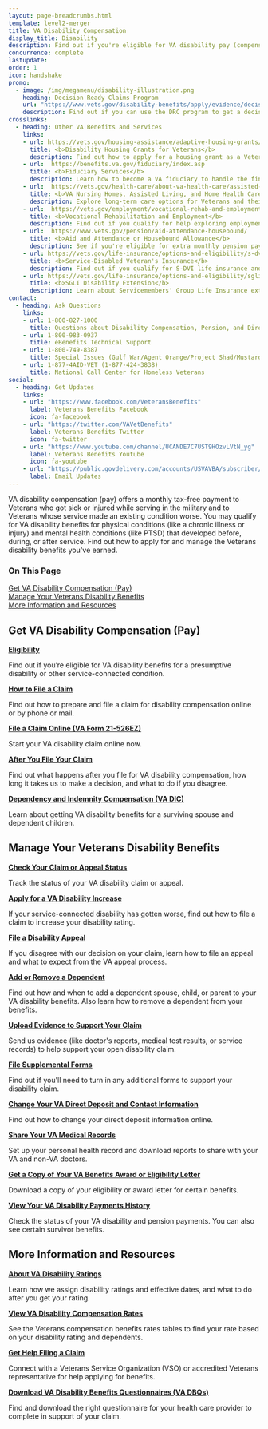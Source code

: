```yaml
---
layout: page-breadcrumbs.html
template: level2-merger
title: VA Disability Compensation
display_title: Disability
description: Find out if you're eligible for VA disability pay (compensation) for a service-connected disability. Learn about VA disability benefits, ratings, which conditions qualify, how to apply, and what to expect after you apply for Veterans disability.
concurrence: complete
lastupdate:
order: 1
icon: handshake
promo:
  - image: /img/megamenu/disability-illustration.png
    heading: Decision Ready Claims Program
    url: "https://www.vets.gov/disability-benefits/apply/evidence/decision-ready-claims/"
    description: Find out if you can use the DRC program to get a decision on your claim in 30 days or less.
crosslinks:
  - heading: Other VA Benefits and Services
    links:
    - url: https://vets.gov/housing-assistance/adaptive-housing-grants/
      title: <b>Disability Housing Grants for Veterans</b>
      description: Find out how to apply for a housing grant as a Veteran or Servicemember with a service-connected disability.
    - url:  https://benefits.va.gov/fiduciary/index.asp
      title: <b>Fiduciary Services</b>
      description: Learn how to become a VA fiduciary to handle the financial affairs of a Veteran in need.
    - url:  https://vets.gov/health-care/about-va-health-care/assisted-living-and-home-health-care/
      title: <b>VA Nursing Homes, Assisted Living, and Home Health Care</b>
      description: Explore long-term care options for Veterans and their caregivers.
    - url:  https://vets.gov/employment/vocational-rehab-and-employment/
      title: <b>Vocational Rehabilitation and Employment</b>
      description: Find out if you qualify for help exploring employment options, any training you may need, and other voc rehab services.
    - url:  https://www.vets.gov/pension/aid-attendance-housebound/
      title: <b>Aid and Attendance or Housebound Allowance</b>
      description: See if you're eligible for extra monthly pension payments if you need more aid than you're currently receiving.
    - url: https://vets.gov/life-insurance/options-and-eligibility/s-dvi/
      title: <b>Service-Disabled Veteran's Insurance</b>
      description: Find out if you qualify for S-DVI life insurance and how to manage your coverage.
    - url: https://vets.gov/life-insurance/options-and-eligibility/sgli/#extension
      title: <b>SGLI Disability Extension</b>
      description: Learn about Servicemembers' Group Life Insurance extensions for Veterans with service-connected disabilities.
contact:
  - heading: Ask Questions
    links:
    - url: 1-800-827-1000
      title: Questions about Disability Compensation, Pension, and Direct Deposit
    - url: 1-800-983-0937
      title: eBenefits Technical Support
    - url: 1-800-749-8387
      title: Special Issues (Gulf War/Agent Orange/Project Shad/Mustard Agents and Lewisite/Ionizing Radiation)
    - url: 1-877-4AID-VET (1-877-424-3838)
      title: National Call Center for Homeless Veterans
social:
  - heading: Get Updates
    links:    
    - url: "https://www.facebook.com/VeteransBenefits"
      label: Veterans Benefits Facebook
      icon: fa-facebook
    - url: "https://twitter.com/VAVetBenefits"
      label: Veterans Benefits Twitter
      icon: fa-twitter
    - url: "https://www.youtube.com/channel/UCANDE7C7UST9HOzvLVtN_yg"
      label: Veterans Benefits Youtube
      icon: fa-youtube
    - url: "https://public.govdelivery.com/accounts/USVAVBA/subscriber/new"
      label: Email Updates
---
```


<p class="va-introtext">
VA disability compensation (pay) offers a monthly tax-free payment to Veterans who got sick or injured while serving in the military and to Veterans whose service made an existing condition worse. You may qualify for VA disability benefits for physical conditions (like a chronic illness or injury) and mental health conditions (like PTSD) that developed before, during, or after service. Find out how to apply for and manage the Veterans disability benefits you've earned.
</p>

<h3>On This Page</h3>

[Get VA Disability Compensation (Pay)](#get)<br>
[Manage Your Veterans Disability Benefits](#manage)<br>
[More Information and Resources](#more)<br>

<section class='usa-grid'>
  <div class="va-h-ruled--stars"></div>
</section>

<section id="get" class="merger-majorlinks">

  <h2>Get VA Disability Compensation (Pay)</h2>

  <div class="link">
    <a href="https://vets.gov/disability-benefits/eligibility/"><b>Eligibility</b></a>
    <p>Find out if you’re eligible for VA disability benefits for a presumptive disability or other service-connected condition.</p>
  </div>

  <div class="link">
    <a href="https://vets.gov/disability-benefits/apply/"><b>How to File a Claim</b></a>
    <p>Find out how to prepare and file a claim for disability compensation online or by phone or mail.</p>
  </div>

  <div class="link">
    <a href="ebenefits.va.gov/ebenefits/about/feature?feature=disability-compensation"><b>File a Claim Online (VA Form 21-526EZ)</b></a>
    <p>Start your VA disability claim online now.</p>
  </div>

  <div class="link">
    <a href="https://vets.gov/disability-benefits/after-you-apply/"><b>After You File Your Claim</b></a>
    <p>Find out what happens after you file for VA disability compensation, how long it takes us to make a decision, and what to do if you disagree.</p>
  </div>

  <div class="link">
    <a href="vets.gov/burials-and-memorials/survivor-and-dependent-benefits/compensation/"><b>Dependency and Indemnity Compensation (VA DIC)</b></a>
    <p>Learn about getting VA disability benefits for a surviving spouse and dependent children.</p>
  </div>

</section>

<section class='usa-grid'>
  <div class="va-h-ruled--stars"></div>
</section>

<section id="manage" class="merger-majorlinks">

  <h2>Manage Your Veterans Disability Benefits</h2>

  <div class="link">
    <a href="https://vets.gov/track-claims"><b>Check Your Claim or Appeal Status</b></a>
    <p>Track the status of your VA disability claim or appeal.</p>
    </div>

  <div class="link">
    <a href="https://vets.gov/track-claims"><b>Apply for a VA Disability Increase</b></a>
    <p>If your service-connected disability has gotten worse, find out how to file a claim to increase your disability rating.</p>
    </div>

  <div class="link">
    <a href="https://vets.gov/disability-benefits/claims-appeal/"><b>File a Disability Appeal</b></a>
    <p>If you disagree with our decision on your claim, learn how to file an appeal and what to expect from the VA appeal process.</p>
  </div>

  <div class="link">
    <a href="https://ebenefits.va.gov/ebenefits/about/feature?feature=dependent-compensation"><b>Add or Remove a Dependent</b></a>
    <p>Find out how and when to add a dependent spouse, child, or parent to your VA disability benefits. Also learn how to remove a dependent from your benefits.</p>
  </div>

  <div class="link">
    <a href="https://ebenefits.va.gov/ebenefits/about/feature?feature=compensation-pension-claim-status"><b>Upload Evidence to Support Your Claim</b></a>
    <p>Send us evidence (like doctor's reports, medical test results, or service records) to help support your open disability claim.</p>
</div>

  <div class="link">
    <a href=""><b>File Supplemental Forms</b></a>
    <p>Find out if you'll need to turn in any additional forms to support your disability claim.</p>
  </div>

  <div class="link">
    <a href="https://ebenefits.va.gov/ebenefits/about/feature?feature=direct-deposit-and-contact-information"><b>Change Your VA Direct Deposit and Contact Information</b></a>
    <p>Find out how to change your direct deposit information online.</p>
  </div>

 <div class="link">
    <a href=""><b>Share Your VA Medical Records</b></a>
    <p>Set up your personal health record and download reports to share with your VA and non-VA doctors.</p>
  </div>

  <div class="link">
    <a href="https://vets.gov/download-va-letters/"><b>Get a Copy of Your VA Benefits Award or Eligibility Letter</b></a>
    <p>Download a copy of your eligibility or award letter for certain benefits.</p>
  </div>

  <div class="link">
    <a href="https://ebenefits.va.gov/ebenefits/about/feature?feature=payment-history"><b>View Your VA Disability Payments History</b></a>
    <p>Check the status of your VA disability and pension payments. You can also see certain survivor benefits.</p>
  </div>

</section>

<section class='usa-grid'>
  <div class="va-h-ruled--stars"></div>
</section>

<section id="more" class="merger-majorlinks">

  <h2>More Information and Resources</h2>

 <div class="link">
    <a href="#"><b>About VA Disability Ratings</b></a>
    <p>Learn how we assign disability ratings and effective dates, and what to do after you get your rating.</p>
  </div>

  <div class="link">
    <a href="#"><b>View VA Disability Compensation Rates</b></a>
    <p>See the Veterans compensation benefits rates tables to find your rate based on your disability rating and dependents.</p>
  </div>

  <div class="link">
    <a href="#"><b>Get Help Filing a Claim</b></a>
  <p>Connect with a Veterans Service Organization (VSO) or accredited Veterans representative for help applying for benefits.</p>
  </div>

  <div class="link">
    <a href="#"><b>Download VA Disability Benefits Questionnaires (VA DBQs)</b></a>
    <p>Find and download the right questionnaire for your health care provider to complete in support of your claim.</p>
  </div>

</section>
